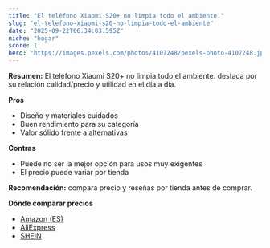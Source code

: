 ```yaml
---
title: "El teléfono Xiaomi S20+ no limpia todo el ambiente."
slug: "el-telefono-xiaomi-s20-no-limpia-todo-el-ambiente"
date: "2025-09-22T06:34:03.595Z"
niche: "hogar"
score: 1
hero: "https://images.pexels.com/photos/4107248/pexels-photo-4107248.jpeg?auto=compress&cs=tinysrgb&fit=crop&h=627&w=1200&auto=compress&cs=tinysrgb&w=1200&h=675&fit=crop"
---
```


**Resumen:** El teléfono Xiaomi S20+ no limpia todo el ambiente. destaca por su relación calidad/precio y utilidad en el día a día.

**Pros**
- Diseño y materiales cuidados
- Buen rendimiento para su categoría
- Valor sólido frente a alternativas

**Contras**
- Puede no ser la mejor opción para usos muy exigentes
- El precio puede variar por tienda

**Recomendación:** compara precio y reseñas por tienda antes de comprar.

**Dónde comparar precios**
- [Amazon (ES)](https://www.amazon.es/s?k=El%20tel%C3%A9fono%20Xiaomi%20S20%2B%20no%20limpia%20todo%20el%20ambiente.&tag=teknovashop25-21)
- [AliExpress](https://www.aliexpress.com/wholesale?SearchText=El%20tel%C3%A9fono%20Xiaomi%20S20%2B%20no%20limpia%20todo%20el%20ambiente.)
- [SHEIN](https://www.shein.com/pdsearch/El%20tel%C3%A9fono%20Xiaomi%20S20%2B%20no%20limpia%20todo%20el%20ambiente.)